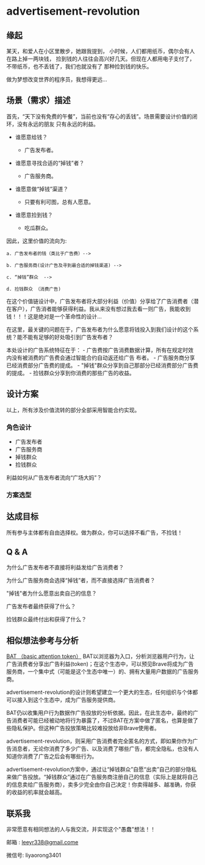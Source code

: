 # advertisement-revolution

## 缘起
  某天，和爱人在小区里散步，她跟我提到， 小时候，人们都用纸币，偶尔会有人在路上掉一两块钱，
捡到钱的人往往会高兴好几天。但现在人都用电子支付了，不带纸币，也不丢钱了，我们也就没有了
那种捡到钱的快乐。

  做为梦想改变世界的程序员，我想得更远...

## 场景（需求）描述
  首先，“天下没有免费的午餐”，当前也没有“存心的丢钱”。场景需要设计价值的闭环，没有永远的朋友
只有永远的利益。

  - 谁愿意给钱？
    - 广告发布者。

  - 谁愿意寻找合适的“掉钱”者？
    - 广告服务商。

  - 谁愿意做“掉钱”渠道？
    - 只要有利可图，总有人愿意。

  - 谁愿意捡到钱？
    - 吃瓜群众。

  因此，这里价值的流向为:

    a. 广告发布者的钱（类比于广告费）-->

    b. 广告服务商(设计广告及寻到最合适的掉钱渠道) -->

    c. “掉钱”群众  -->

    d. 捡钱群众 （消费广告)

  在这个价值链设计中，广告发布者将大部分利益（价值）分享给了广告消费者（潜在客户），广告消者能够获得利益。我从来没有想过我去看一则广告，我能收到钱！！！这是绝对是一个革命性的设计...

  在这里，最关键的问题在于，广告发布者为什么愿意将钱投入到我们设计的这个系统？能不能有足够的好处吸引到广告发布者？

  本处设计的广告系统特征在于：
    - 广告费按广告消费数据计算，所有在规定时效内没有被消费的广告费会通过智能合约自动返还给广告
     布者。
    - 广告服务商分享已经消费部分广告费的提成。
    - "掉钱"群众分享到自己那部分已经消费部分广告费的提成。
    - 捡钱群众分享到你消费的那些广告的收益。


## 设计方案
  以上，所有涉及价值流转的部分全部采用智能合约实现。

### 角色设计
  - 广告发布者
  - 广告服务商
  - 掉钱群众
  - 捡钱群众


  利益如何从广告发布者流向“广场大妈”？


### 方案选型  

## 达成目标
  所有参与主体都有自由选择权。做为群众，你可以选择不看广告，不捡钱！

## Q & A
  为什么广告发布者不直接将利益发给广告消费者？

  为什么广告服务商会选择“掉钱”者，而不直接选择广告消费者？

  "掉钱"者为什么愿意出卖自己的信息？

  广告发布者最终获得了什么？

  捡钱群众最终付出和获得了什么？

## 相似想法参考与分析
  [BAT （basic attention token）](https://www.basicattentiontoken.org)
  BAT以浏览器为入口，分析浏览器用户行为，让广告消费者分享出广告利益(token)；在这个生态中，可以预见Brave将成为广告服务商，一个集中式（可能是这个生态中唯一）的、拥有大量用户数据的广告服务商。

  advertisement-revolution的设计则希望建立一个更大的生态，任何组织与个体都可以接入到这个生态中，成为广告服务提供商。

  BAT仍以收集用户行为数据作广告投放的分析依据。因此，在此生态中，最终的广告消费者可能已经被动地将行为暴露了，不过BAT在方案中做了匿名，也算是做了些隐私保护。但这种广告投放策略比较难投放给非Brave使用者。

  advertisement-revolution，则采用广告消费者完全匿名的方式，即如果你作为广告消息者，无论你消费了多少广告、以及消费了哪些广告，都完全隐私，也没有人知道你消费了广告之后会有哪些行为。

  advertisement-revolution方案中，通过让“掉钱群众”自愿“出卖”自己的部分隐私来做广告投放。“掉钱群众”通过在广告服务商注册自己的信息（实际上是就将自己的信息卖给广告服务商），卖多少完全由你自己决定！你卖得越多、越准确，你获的收益的机率就会越高。

## 联系我
非常愿意有相同想法的人与我交流，并实现这个"愚蠢"想法！！

邮箱 : leeyr338@gmail.come

微信号: liyaorong3401
